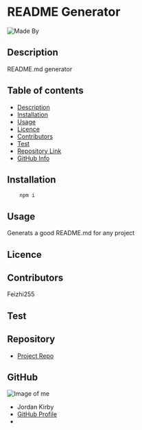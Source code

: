 
# **README Generator**
![Made By](https://img.shields.io/badge/Made%20by-Jordan%20Kirby-red)
## Description 
README.md generator
## Table of contents
- [Description](#Description)
- [Installation](#Installation)
- [Usage](#Usage)
- [Licence](#Licence)
- [Contributors](#Contributors)
- [Test](#Test)
- [Repository Link](#Repository)
- [GitHub Info](#GitHub) 
## Installation
        npm i
## Usage
Generats a good README.md for any project
## Licence

## Contributors
Feizhi255
## Test

## Repository
- [Project Repo](https://github.com/Feizhi255/README.md-generator)
## GitHub
![Image of me](https://avatars2.githubusercontent.com/u/64999600?v=4)
- Jordan Kirby
- [GitHub Profile](https://github.com/Feizhi255)
- <null>
